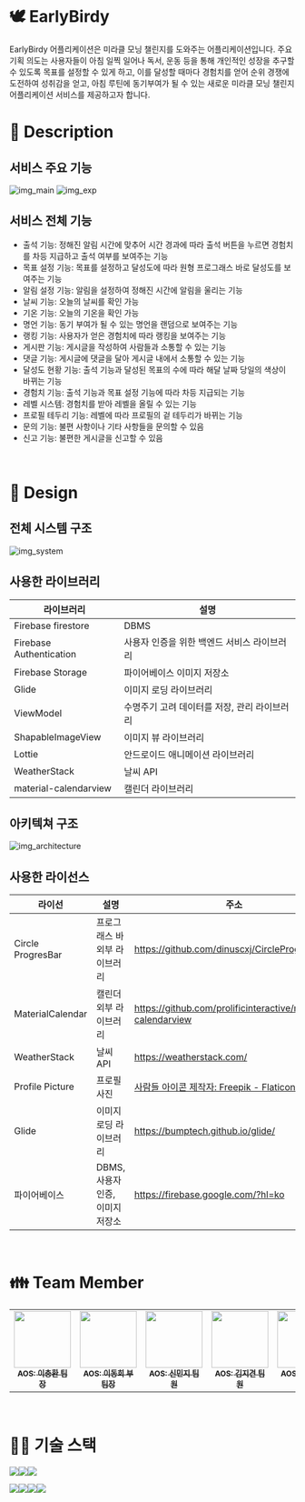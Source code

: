 # 🕊 **EarlyBirdy**
EarlyBirdy 어플리케이션은 미라클 모닝 챌린지를 도와주는 어플리케이션입니다. 주요 기획 의도는 사용자들이 아침 일찍 일어나 독서, 운동 등을 통해 개인적인 성장을 추구할 수 있도록 목표를 설정할 수 있게 하고, 이를 달성할 때마다 경험치를 얻어 순위 경쟁에 도전하여 성취감을 얻고, 아침 루틴에 동기부여가 될 수 있는 새로운 미라클 모닝 챌린지 어플리케이션 서비스를 제공하고자 합니다.
</br>

# 📃 **Description**
## 서비스 주요 기능
![img_main](https://github.com/AndroidEarlyBirdy/EarlyBirdy/assets/86705733/c85757ca-97db-492f-b87a-c0b6a66e0fb1)
![img_exp](https://github.com/AndroidEarlyBirdy/EarlyBirdy/assets/86705733/b2541a4c-3f9b-43ba-923b-6772f31141d8)


## 서비스 전체 기능
* 출석 기능: 정해진 알림 시간에 맞추어 시간 경과에 따라  출석 버튼을 누르면 경험치를 차등 지급하고 출석 여부를 보여주는 기능
* 목표 설정 기능: 목표를 설정하고 달성도에 따라 원형 프로그래스 바로 달성도를 보여주는 기능
* 알림 설정 기능: 알림을 설정하여 정해진 시간에 알림을 울리는 기능
* 날씨 기능: 오늘의 날씨를 확인 가능
* 기온 기능: 오늘의 기온을 확인 가능
* 명언 기능: 동기 부여가 될 수 있는 명언을 랜덤으로 보여주는 기능
* 랭킹 기능: 사용자가 얻은 경험치에 따라 랭킹을 보여주는 기능
* 게시판 기능: 게시글을 작성하여 사람들과 소통할 수 있는 기능
* 댓글 기능: 게시글에 댓글을 달아 게시글 내에서 소통할 수 있는 기능
* 달성도 현황 기능: 출석 기능과 달성된 목표의 수에 따라 해달 날짜 당일의 색상이 바뀌는 기능
* 경험치 기능: 출석 기능과 목표 설정 기능에 따라 차등 지급되는 기능
* 레벨 시스템: 경험치를 받아 레벨을 올릴 수 있는 기능
* 프로필 테두리 기능: 레벨에 따라 프로필의 겉 테두리가 바뀌는 기능
* 문의 기능: 불편 사항이나 기타 사항들을 문의할 수 있음
* 신고 기능: 불편한 게시글을 신고할 수 있음

</br>

# 📝 **Design**
## 전체 시스템 구조
![img_system](https://github.com/AndroidEarlyBirdy/EarlyBirdy/assets/86705733/e67d5934-c70f-467e-a829-4ee7c54ac71e)

## 사용한 라이브러리
|라이브러리|설명|
|---|---|
|Firebase firestore|DBMS|
|Firebase Authentication|사용자 인증을 위한 백엔드 서비스 라이브러리|
|Firebase Storage|파이어베이스 이미지 저장소|
|Glide|이미지 로딩 라이브러리|
|ViewModel|수명주기 고려 데이터를 저장, 관리 라이브러리|
|ShapableImageView|이미지 뷰 라이브러리|
|Lottie|안드로이드 애니메이션 라이브러리|
|WeatherStack|날씨 API|
|material-calendarview|캘린더 라이브러리|

## 아키텍쳐 구조
![img_architecture](https://github.com/AndroidEarlyBirdy/EarlyBirdy/assets/86705733/9f91bc40-8c78-4b01-9d09-7055dc44159e)

## 사용한 라이선스
|라이선|설명|주소|
|---|---|---|
|Circle ProgresBar|프로그래스 바 외부 라이브러리|https://github.com/dinuscxj/CircleProgressBar|
|MaterialCalendar|캘린더 외부 라이브러리|https://github.com/prolificinteractive/material-calendarview|
|WeatherStack|날씨 API|https://weatherstack.com/|
|Profile Picture|프로필 사진 |<a href="https://www.flaticon.com/kr/free-icons/" title="사람들 아이콘">사람들 아이콘  제작자: Freepik - Flaticon</a>|
|Glide|이미지 로딩 라이브러리|https://bumptech.github.io/glide/|
|파이어베이스|DBMS, 사용자 인증, 이미지 저장소|https://firebase.google.com/?hl=ko|

</br>

#  👪 **Team Member**
<table>
  <tbody>
    <tr>
      <td align="center"><a href="https://github.com/LeeChoongHwan"><img src="https://avatars.githubusercontent.com/u/102038187?v=4" width="100px;"><br /><sub><b>AOS: 이충환 팀장</b></sub></a><br /></a></td>
      <td align="center"><a href="https://github.com/LeeDonghee0917"><img src="https://avatars.githubusercontent.com/u/86705733?v=4" width="100px;"><br /><sub><b>AOS: 이동희 부팀장</b></sub></a><br /></a></td>
      <td align="center"><a href="https://github.com/minji05"><img src="https://avatars.githubusercontent.com/u/65258441?v=4" width="100px;"><br /><sub><b>AOS: 신민지 팀원</b></sub></a><br /></a></td>
      <td align="center"><a href="https://github.com/Odin5din"><img src=https://avatars.githubusercontent.com/u/133902344?v=4" width="100px;"><br /><sub><b>AOS: 김지견 팀원</b></sub></a><br /></a></td>
      <td align="center"><a href="https://github.com/SeungYoonPark"><img src="https://avatars.githubusercontent.com/u/139108875?v=4" width="100px;"><br /><sub><b>AOS: 박승윤 팀원</b></sub></a><br /></a></td>
     <tr/>
  </tbody>
</table>
</br>

# 👩‍💻 **기술 스택**
<img src="https://img.shields.io/badge/Kotlin-7F52FF?style=for-the-badge&logo=Kotlin&logoColor=white"><img src="https://img.shields.io/badge/Android-3DDC84?style=for-the-badge&logo=Android&logoColor=white"><img src="https://img.shields.io/badge/Firebase-FFCA28?style=for-the-badge&logo=firebase&logoColor=white">

<img src="https://img.shields.io/badge/github-181717?style=for-the-badge&logo=github&logoColor=white"><img src="https://img.shields.io/badge/git-F05032?style=for-the-badge&logo=git&logoColor=white"><img src="https://img.shields.io/badge/gradle-02303A?style=for-the-badge&logo=gradle&logoColor=white"><img src="https://img.shields.io/badge/figma-F24E1E?style=for-the-badge&logo=figma&logoColor=white">

</br>
